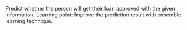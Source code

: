 Predict whether the person will get their loan approved with the given information.
Learning point: Improve the prediction result with ensemble learning technique.
